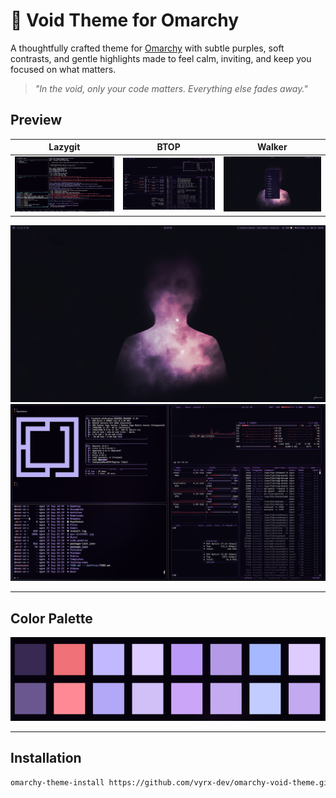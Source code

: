 # 👾 Void Theme for Omarchy

A thoughtfully crafted theme for [Omarchy](https://omarchy.org)
with subtle purples, soft contrasts, and gentle highlights  made to feel calm, inviting, and keep you focused on what matters.

> *"In the void, only your code matters. Everything else fades away."*
>
## Preview

| Lazygit |  BTOP   | Walker     |
|:---:|:---:|:---:|
| ![Lazygit](assets/lazygit.png) | ![Btop](assets/btop.png) | ![Walker](assets/walker.png) |

![Omarchy homescreen setup](./assets/homescreen.png)
![Omarchy btop](./assets/setup-1.png)

---

## Color Palette

![Void Color Palette](./assets/pallete.png)

---

## Installation

```bash
omarchy-theme-install https://github.com/vyrx-dev/omarchy-void-theme.git
```
